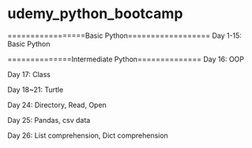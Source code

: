 # udemy_python_bootcamp
=================Basic Python==================
Day 1-15: Basic Python



==============Intermediate Python==============
Day 16: OOP

Day 17: Class

Day 18~21: Turtle
  
Day 24: Directory, Read, Open
  
Day 25: Pandas, csv data

Day 26: List comprehension, Dict comprehension
